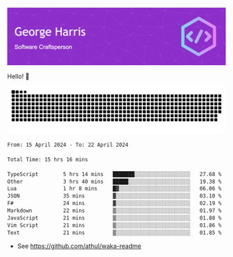 ![img](./assets/github-header.png)

Hello! :wave:

<div align="center">
  <img  src="https://github.com/1999AZZAR/1999AZZAR/blob/readme/resources/img/grid-snake.svg" alt="snake" />
</div>

<!--START_SECTION:waka-->

```txt
From: 15 April 2024 - To: 22 April 2024

Total Time: 15 hrs 16 mins

TypeScript        5 hrs 14 mins   ███████░░░░░░░░░░░░░░░░░░   27.68 %
Other             3 hrs 40 mins   █████░░░░░░░░░░░░░░░░░░░░   19.38 %
Lua               1 hr 8 mins     █▓░░░░░░░░░░░░░░░░░░░░░░░   06.06 %
JSON              35 mins         ▓░░░░░░░░░░░░░░░░░░░░░░░░   03.10 %
F#                24 mins         ▓░░░░░░░░░░░░░░░░░░░░░░░░   02.19 %
Markdown          22 mins         ▒░░░░░░░░░░░░░░░░░░░░░░░░   01.97 %
JavaScript        21 mins         ▒░░░░░░░░░░░░░░░░░░░░░░░░   01.88 %
Vim Script        21 mins         ▒░░░░░░░░░░░░░░░░░░░░░░░░   01.86 %
Text              21 mins         ▒░░░░░░░░░░░░░░░░░░░░░░░░   01.85 %
```

<!--END_SECTION:waka-->

- See <https://github.com/athul/waka-readme>
